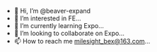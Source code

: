 - 👋 Hi, I’m @beaver-expand
- 👀 I’m interested in FE...
- 🌱 I’m currently learning Expo...
- 💞️ I’m looking to collaborate on Expo...
- 📫 How to reach me milesight_bex@163.com...

<!---
beaver-expand/beaver-expand is a ✨ special ✨ repository because its `README.md` (this file) appears on your GitHub profile.
You can click the Preview link to take a look at your changes.
--->
